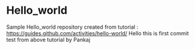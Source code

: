 # Hello_world
Sample Hello_world repository created from tutorial : https://guides.github.com/activities/hello-world/
Hello this is first commit test from above tutorial by Pankaj
